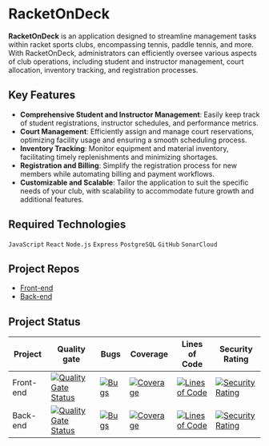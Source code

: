 # RacketOnDeck

**RacketOnDeck** is an application designed to streamline management tasks within racket sports clubs, encompassing tennis, paddle tennis, and more. With RacketOnDeck, administrators can efficiently oversee various aspects of club operations, including student and instructor management, court allocation, inventory tracking, and registration processes.

## Key Features

* **Comprehensive Student and Instructor Management**: Easily keep track of student registrations, instructor schedules, and performance metrics.
* **Court Management**: Efficiently assign and manage court reservations, optimizing facility usage and ensuring a smooth scheduling process.
* **Inventory Tracking**: Monitor equipment and material inventory, facilitating timely replenishments and minimizing shortages.
* **Registration and Billing**: Simplify the registration process for new members while automating billing and payment workflows.
* **Customizable and Scalable**: Tailor the application to suit the specific needs of your club, with scalability to accommodate future growth and additional features.

## Required Technologies

`JavaScript` `React` `Node.js` `Express` `PostgreSQL` `GitHub` `SonarCloud`

## Project Repos

* [Front-end](https://github.com/michaelhr97/console.racketondeck)
* [Back-end](https://github.com/michaelhr97/api.racketondeck)

## Project Status

Project | Quality gate | Bugs | Coverage | Lines of Code | Security Rating
-- | -- | -- | -- | -- | --
Front-end | [![Quality Gate Status](https://sonarcloud.io/api/project_badges/measure?project=michaelhr97_console.racketondeck&metric=alert_status)](https://sonarcloud.io/summary/new_code?id=michaelhr97_console.racketondeck) | [![Bugs](https://sonarcloud.io/api/project_badges/measure?project=michaelhr97_console.racketondeck&metric=bugs)](https://sonarcloud.io/summary/new_code?id=michaelhr97_console.racketondeck) | [![Coverage](https://sonarcloud.io/api/project_badges/measure?project=michaelhr97_console.racketondeck&metric=coverage)](https://sonarcloud.io/summary/new_code?id=michaelhr97_console.racketondeck) | [![Lines of Code](https://sonarcloud.io/api/project_badges/measure?project=michaelhr97_console.racketondeck&metric=ncloc)](https://sonarcloud.io/summary/new_code?id=michaelhr97_console.racketondeck) | [![Security Rating](https://sonarcloud.io/api/project_badges/measure?project=michaelhr97_console.racketondeck&metric=security_rating)](https://sonarcloud.io/summary/new_code?id=michaelhr97_console.racketondeck)
Back-end | [![Quality Gate Status](https://sonarcloud.io/api/project_badges/measure?project=michaelhr97_api.racketondeck&metric=alert_status)](https://sonarcloud.io/summary/new_code?id=michaelhr97_api.racketondeck) | [![Bugs](https://sonarcloud.io/api/project_badges/measure?project=michaelhr97_api.racketondeck&metric=bugs)](https://sonarcloud.io/summary/new_code?id=michaelhr97_api.racketondeck) | [![Coverage](https://sonarcloud.io/api/project_badges/measure?project=michaelhr97_api.racketondeck&metric=coverage)](https://sonarcloud.io/summary/new_code?id=michaelhr97_api.racketondeck) | [![Lines of Code](https://sonarcloud.io/api/project_badges/measure?project=michaelhr97_api.racketondeck&metric=ncloc)](https://sonarcloud.io/summary/new_code?id=michaelhr97_api.racketondeck) | [![Security Rating](https://sonarcloud.io/api/project_badges/measure?project=michaelhr97_api.racketondeck&metric=security_rating)](https://sonarcloud.io/summary/new_code?id=michaelhr97_api.racketondeck)